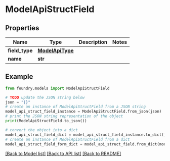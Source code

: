 # ModelApiStructField

## Properties

Name | Type | Description | Notes
------------ | ------------- | ------------- | -------------
**field_type** | [**ModelApiType**](ModelApiType.md) |  |
**name** | **str** |  |

## Example

```python
from foundry.models import ModelApiStructField

# TODO update the JSON string below
json = "{}"
# create an instance of ModelApiStructField from a JSON string
model_api_struct_field_instance = ModelApiStructField.from_json(json)
# print the JSON string representation of the object
print(ModelApiStructField.to_json())

# convert the object into a dict
model_api_struct_field_dict = model_api_struct_field_instance.to_dict()
# create an instance of ModelApiStructField from a dict
model_api_struct_field_form_dict = model_api_struct_field.from_dict(model_api_struct_field_dict)
```

[\[Back to Model list\]](../README.md#documentation-for-models) [\[Back to API list\]](../README.md#documentation-for-api-endpoints) [\[Back to README\]](../README.md)
